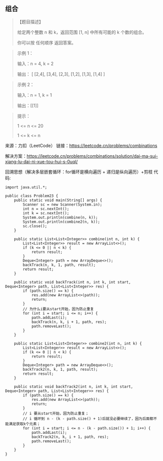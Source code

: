 ## 组合

> 【题目描述】
> 
> 给定两个整数 n 和 k，返回范围 [1, n] 中所有可能的 k 个数的组合。
>
> 你可以按 任何顺序 返回答案。

> 示例 1：
> 
> 输入：n = 4, k = 2
> 
> 输出：
> [
>  [2,4],
>  [3,4],
>  [2,3],
>  [1,2],
>  [1,3],
>  [1,4]
> ]

> 示例 2：
> 
> 输入：n = 1, k = 1
> 
> 输出：[[1]]


> 提示：
> 
> 1 <= n <= 20
> 
> 1 <= k <= n

来源：力扣（LeetCode）
链接：https://leetcode.cn/problems/combinations

解决方案：https://leetcode.cn/problems/combinations/solution/dai-ma-sui-xiang-lu-dai-ni-xue-tou-hui-s-0uql/

回溯思想（解决多层嵌套循环：for循环是横向遍历 + 递归是纵向遍历）+剪枝
代码:
```
import java.util.*;

public class Problem23 {
    public static void main(String[] args) {
        Scanner sc = new Scanner(System.in);
        int n = sc.nextInt();
        int k = sc.nextInt();
        System.out.println(combine(n, k));
        System.out.println(combine2(n, k));
        sc.close();
    }

    public static List<List<Integer>> combine(int n, int k) {
        List<List<Integer>> result = new ArrayList<>();
        if (k <= 0 || n < k) {
            return result;
        }
        Deque<Integer> path = new ArrayDeque<>();
        backTrack(n, k, 1, path, result);
        return result;
    }

    public static void backTrack(int n, int k, int start, Deque<Integer> path, List<List<Integer>> res) {
        if (path.size() == k) {
            res.add(new ArrayList<>(path));
            return;
        }
        // 为什么i要从start开始，因为防止重复
        for (int i = start; i <= n; i++) {
            path.addLast(i);
            backTrack(n, k, i + 1, path, res);
            path.removeLast();
        }
    }

    public static List<List<Integer>> combine2(int n, int k) {
        List<List<Integer>> result = new ArrayList<>();
        if (k <= 0 || n < k) {
            return result;
        }
        Deque<Integer> path = new ArrayDeque<>();
        backTrack2(n, k, 1, path, result);
        return result;
    }

    public static void backTrack2(int n, int k, int start, Deque<Integer> path, List<List<Integer>> res) {
        if (path.size() == k) {
            res.add(new ArrayList<>(path));
            return;
        }
        // i 要从start开始，因为防止重复；
        // i 循环到 n - (k - path.size() + 1)后就没必要继续了，因为后面都不能满足获取k个元素；
        for (int i = start; i <= n - (k - path.size()) + 1; i++) {
            path.addLast(i);
            backTrack2(n, k, i + 1, path, res);
            path.removeLast();
        }
    }
}
```